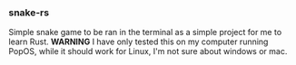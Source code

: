 ### snake-rs
Simple snake game to be ran in the terminal as a simple project for me to learn Rust.
<b>WARNING</b> I have only tested this on my computer running PopOS, while it should work for Linux, I'm not sure about windows or mac.
